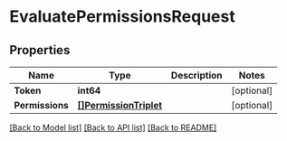 # EvaluatePermissionsRequest

## Properties

Name | Type | Description | Notes
------------ | ------------- | ------------- | -------------
**Token** | **int64** |  | [optional] 
**Permissions** | [**[]PermissionTriplet**](PermissionTriplet.md) |  | [optional] 

[[Back to Model list]](../README.md#documentation-for-models) [[Back to API list]](../README.md#documentation-for-api-endpoints) [[Back to README]](../README.md)


